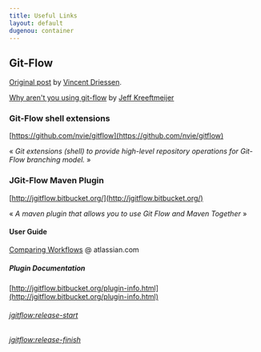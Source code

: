```yaml
---
title: Useful Links
layout: default
dugenou: container
---
```


## Git-Flow
    
[Original post](http://nvie.com/posts/a-successful-git-branching-model/) by [Vincent Driessen](https://twitter.com/nvie).

[Why aren't you using git-flow](http://jeffkreeftmeijer.com/2010/why-arent-you-using-git-flow/) by  [Jeff Kreeftmeijer](https://twitter.com/jkreeftmeijer?lang=en)

### Git-Flow shell extensions
 
[https://github.com/nvie/gitflow](https://github.com/nvie/gitflow)

« _Git extensions (shell) to provide high-level repository operations for Git-Flow branching model._ »

### JGit-Flow Maven Plugin 

[http://jgitflow.bitbucket.org/](http://jgitflow.bitbucket.org/)

« _A maven plugin that allows you to use Git Flow and Maven Together_ »

#### User Guide 

[Comparing Workflows](https://www.atlassian.com/git/tutorials/comparing-workflows/#!workflow-gitflow) @ atlassian.com

##### Plugin Documentation

[http://jgitflow.bitbucket.org/plugin-info.html](http://jgitflow.bitbucket.org/plugin-info.html)

###### [jgitflow:release-start](http://jgitflow.bitbucket.org/release-start-mojo.html)

###### [jgitflow:release-finish](http://jgitflow.bitbucket.org/release-finish-mojo.html)

